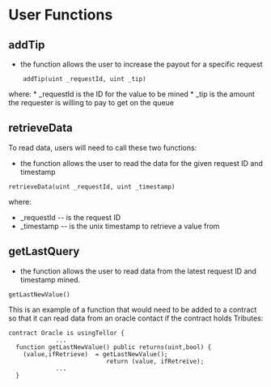 # User Functions

## addTip

* the function allows the user to increase the payout for a specific request

```text
    addTip(uint _requestId, uint _tip)
```

where: \* \_requestId is the ID for the value to be mined \* \_tip is the amount the requester is willing to pay to get on the queue

## retrieveData

To read data, users will need to call these two functions:

* the function allows the user to read the data for the given request ID and timestamp

```text
retrieveData(uint _requestId, uint _timestamp)
```

where:

* \_requestId -- is the request ID
* \_timestamp -- is the unix timestamp to retrieve a value from

## getLastQuery

* the function allows the user to read data from the latest request ID and timestamp mined.

```text
getLastNewValue()
```

This is an example of a function that would need to be added to a contract so that it can read data from an oracle contact if the contract holds Tributes:

```text
contract Oracle is usingTellor {
             ...
  function getLastNewValue() public returns(uint,bool) {
    (value,ifRetrieve)  = getLastNewValue();
                           return (value, ifRetreive);
             ...
  }
```

